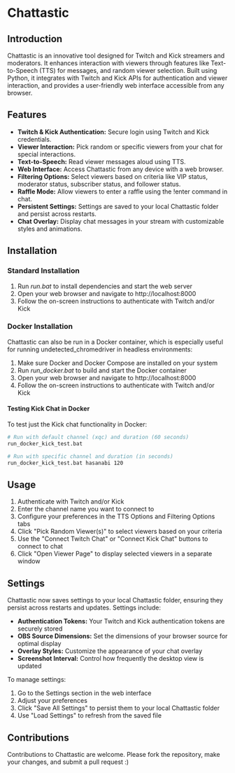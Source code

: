 # Chattastic

## Introduction
Chattastic is an innovative tool designed for Twitch and Kick streamers and moderators. It enhances interaction with viewers through features like Text-to-Speech (TTS) for messages, and random viewer selection. Built using Python, it integrates with Twitch and Kick APIs for authentication and viewer interaction, and provides a user-friendly web interface accessible from any browser.

## Features
- **Twitch & Kick Authentication:** Secure login using Twitch and Kick credentials.
- **Viewer Interaction:** Pick random or specific viewers from your chat for special interactions.
- **Text-to-Speech:** Read viewer messages aloud using TTS.
- **Web Interface:** Access Chattastic from any device with a web browser.
- **Filtering Options:** Select viewers based on criteria like VIP status, moderator status, subscriber status, and follower status.
- **Raffle Mode:** Allow viewers to enter a raffle using the !enter command in chat.
- **Persistent Settings:** Settings are saved to your local Chattastic folder and persist across restarts.
- **Chat Overlay:** Display chat messages in your stream with customizable styles and animations.

## Installation

### Standard Installation
1. Run *run.bat* to install dependencies and start the web server
2. Open your web browser and navigate to http://localhost:8000
3. Follow the on-screen instructions to authenticate with Twitch and/or Kick

### Docker Installation
Chattastic can also be run in a Docker container, which is especially useful for running undetected_chromedriver in headless environments:

1. Make sure Docker and Docker Compose are installed on your system
2. Run *run_docker.bat* to build and start the Docker container
3. Open your web browser and navigate to http://localhost:8000
4. Follow the on-screen instructions to authenticate with Twitch and/or Kick

#### Testing Kick Chat in Docker
To test just the Kick chat functionality in Docker:

```bash
# Run with default channel (xqc) and duration (60 seconds)
run_docker_kick_test.bat

# Run with specific channel and duration (in seconds)
run_docker_kick_test.bat hasanabi 120
```

## Usage
1. Authenticate with Twitch and/or Kick
2. Enter the channel name you want to connect to
3. Configure your preferences in the TTS Options and Filtering Options tabs
4. Click "Pick Random Viewer(s)" to select viewers based on your criteria
5. Use the "Connect Twitch Chat" or "Connect Kick Chat" buttons to connect to chat
6. Click "Open Viewer Page" to display selected viewers in a separate window

## Settings
Chattastic now saves settings to your local Chattastic folder, ensuring they persist across restarts and updates. Settings include:

- **Authentication Tokens:** Your Twitch and Kick authentication tokens are securely stored
- **OBS Source Dimensions:** Set the dimensions of your browser source for optimal display
- **Overlay Styles:** Customize the appearance of your chat overlay
- **Screenshot Interval:** Control how frequently the desktop view is updated

To manage settings:
1. Go to the Settings section in the web interface
2. Adjust your preferences
3. Click "Save All Settings" to persist them to your local Chattastic folder
4. Use "Load Settings" to refresh from the saved file

## Contributions
Contributions to Chattastic are welcome. Please fork the repository, make your changes, and submit a pull request :)
